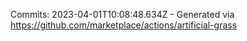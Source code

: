 Commits: 2023-04-01T10:08:48.634Z - Generated via https://github.com/marketplace/actions/artificial-grass
<br>
